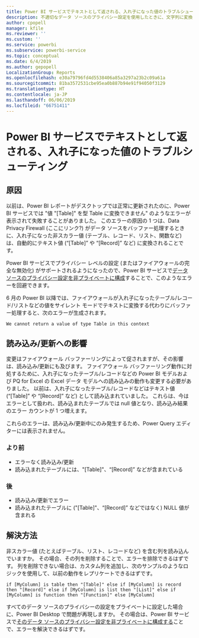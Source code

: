 ```yaml
---
title: Power BI サービスでテキストとして返される、入れ子になった値のトラブルシューティング
description: 不適切なデータ ソースのプライバシー設定を使用したときに、文字列に変換される入れ子になった値を修正する方法について説明します
author: cpopell
manager: kfile
ms.reviewer: ''
ms.custom: ''
ms.service: powerbi
ms.subservice: powerbi-service
ms.topic: conceptual
ms.date: 6/4/2019
ms.author: gepopell
LocalizationGroup: Reports
ms.openlocfilehash: e30a79796fd4d5538406a85a3297a23b2c09a61a
ms.sourcegitcommit: 81ba3572531cbe95ea0b887b94e91f94050f3129
ms.translationtype: HT
ms.contentlocale: ja-JP
ms.lasthandoff: 06/06/2019
ms.locfileid: "66751411"
---
```

# <a name="troubleshooting-nested-values-returned-as-text-in-power-bi-service"></a>Power BI サービスでテキストとして返される、入れ子になった値のトラブルシューティング

## <a name="cause"></a>原因

以前は、Power BI レポートがデスクトップでは正常に更新されたのに、Power BI サービスでは "値 "[Table]" を型 Table に変換できません" のようなエラーが表示されて失敗することがありました。 このエラーの原因の 1 つは、Data Privacy Firewall (ここにリンク?) がデータ ソースをバッファー処理するときに、入れ子になった非スカラー値 (テーブル、レコード、リスト、関数など) は、自動的にテキスト値 (“[Table]” や “[Record]” など) に変換されることです。

Power BI サービスでプライバシー レベルの設定 (またはファイアウォールの完全な無効化) がサポートされるようになったので、Power BI サービスで[データ ソースのプライバシー設定を非プライベートに構成](https://powerbi.microsoft.com/en-us/blog/privacy-levels-for-cloud-data-sources/)することで、このようなエラーを回避できます。

6 月の Power BI 以降では、ファイアウォールが入れ子になったテーブル/レコード/リストなどの値をサイレント モードでテキストに変換する代わりにバッファー処理すると、次のエラーが生成されます。 

`We cannot return a value of type Table in this context`

## <a name="effect-on-loadrefresh"></a>読み込み/更新への影響

変更はファイアウォール バッファーリングによって促されますが、その影響は、読み込み/更新にも及びます。 ファイアウォール バッファーリング動作に対処するために、入れ子になったテーブル/レコードなどの Power BI モデルおよび PQ for Excel の Excel データ モデルへの読み込みの動作も変更する必要がありました。 以前は、入れ子になったテーブル/レコードなどはテキスト値 (“[Table]” や “[Record]” など) として読み込まれていました。 これらは、今はエラーとして扱われ、読み込まれたテーブルでは null 値となり、読み込み結果のエラー カウントが 1 つ増えます。

これらのエラーは、読み込み/更新中にのみ発生するため、Power Query エディターには表示されません。

### <a name="before"></a>より前

- エラーなく読み込み/更新
- 読み込まれたテーブルには、"[Table]"、“[Record]” などが含まれている
 

### <a name="after"></a>後

- 読み込み/更新でエラー
- 読み込まれたテーブルに ("[Table]"、“[Record]” などではなく) NULL 値が含まれる
 

## <a name="resolution"></a>解決方法

非スカラー値 (たとえばテーブル、リスト、レコードなど) を含む列を読み込んでいますか。
その場合、その列を削除することで、エラーを排除できるはずです。
列を削除できない場合は、カスタム列を追加し、次のサンプルのようなロジックを使用して、以前の動作をレプリケートできるはずです。

`if [MyColumn] is table then "[Table]" else if [MyColumn] is record then "[Record]" else if [MyColumn] is list then "[List]" else if [MyColumn] is function then "[Function]" else [MyColumn]`

すべてのデータ ソースのプライバシーの設定をプライベートに設定した場合に、Power BI Desktop で問題が再現しますか。
その場合は、Power BI サービスで[そのデータ ソースのプライバシー設定を非プライベートに構成する](https://powerbi.microsoft.com/en-us/blog/privacy-levels-for-cloud-data-sources/)ことで、エラーを解決できるはずです。
